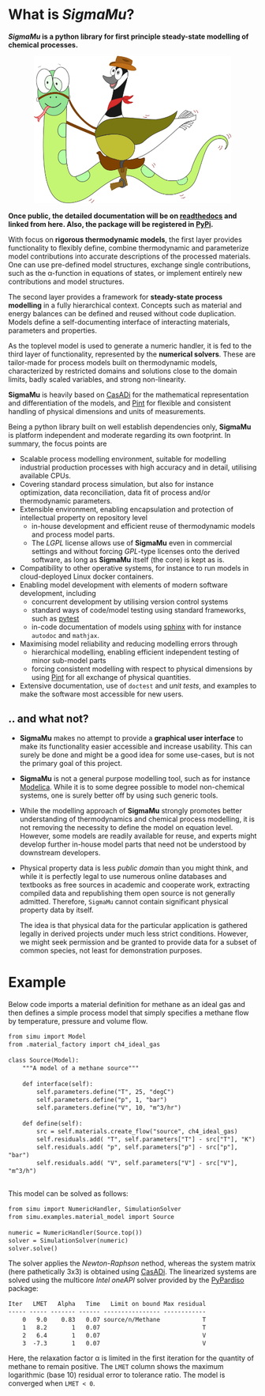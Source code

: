 # What is *SigmaMu*?

***SigmaMu* is a python library for first principle steady-state modelling of chemical processes.**

<center><img src="doc/source/figures/simu_logo.jpeg" alt="SigmaMu logo" width="400"></center>

**Once public, the detailed documentation will be on [readthedocs](https://docs.readthedocs.io) and linked from here. Also, the package will be registered in [PyPi](https://pypi.org/).**

With focus on **rigorous thermodynamic models**, the first layer provides functionality to flexibly define, combine thermodynamic and parameterize model contributions into accurate descriptions of the processed materials. One can use pre-defined model structures, exchange single contributions, such as the &alpha;-function in equations of states, or implement entirely new contributions and model structures.

The second layer provides a framework for **steady-state process modelling** in a fully hierarchical context. Concepts such as material and energy balances can be defined and reused without code duplication. Models define a self-documenting interface of interacting materials, parameters and properties. 

As the toplevel model is used to generate a numeric handler, it is fed to the third layer of functionality, represented by the **numerical solvers**. These are tailor-made for process models built on thermodynamic models, characterized by restricted domains and solutions close to the domain limits, badly scaled variables, and strong non-linearity. 

**SigmaMu** is heavily based on [CasADi](https://web.casadi.org) for the mathematical representation and differentiation of the models, and [Pint](https://pint.readthedocs.io) for flexible and consistent handling of physical dimensions and units of measurements.

Being a python library built on well establish dependencies only, **SigmaMu** is platform independent and moderate regarding its own footprint. In summary, the focus points are

- Scalable process modelling environment, suitable for modelling industrial production processes with high accuracy and in detail, utilising available CPUs.
- Covering standard process simulation, but also for instance optimization, data reconciliation, data fit of process and/or thermodynamic parameters.
- Extensible environment, enabling encapsulation and protection of intellectual property on repository level
  - in-house development and efficient reuse of thermodynamic models and process model parts.
  - The *LGPL* license allows use of **SigmaMu** even in commercial settings and without forcing *GPL*-type licenses onto the derived software, as long as **SigmaMu** itself (the core) is kept as is.
- Compatibility to other operative systems, for instance to run models in cloud-deployed Linux docker containers.
- Enabling model development with elements of modern software development, including 
  - concurrent development by utilising version control systems
  - standard ways of code/model testing using standard frameworks, such as [pytest](https://docs.pytest.org/)
  - in-code documentation of models using [sphinx](https://www.sphinx-doc.org) with for instance `autodoc` and `mathjax`.
- Maximising model reliability and reducing modelling errors through
  - hierarchical modelling, enabling efficient independent testing of minor sub-model parts
  - forcing consistent modelling with respect to physical dimensions by using [Pint](https://pint.readthedocs.io) for all exchange of physical quantities.
- Extensive documentation, use of `doctest` and *unit tests*, and examples to make the software most accessible for new users.  

## .. and what not?
- **SigmaMu** makes no attempt to provide a **graphical user interface** to make its functionality easier accessible and increase usability. This can surely be done and might be a good idea for some use-cases, but is not the primary goal of this project.
- **SigmaMu** is not a general purpose modelling tool, such as for instance [Modelica](https://modelica.org/). While it is to some degree possible to model non-chemical systems, one is surely better off by using such generic tools.
- While the modelling approach of **SigmaMu** strongly promotes better understanding of thermodynamics and chemical process modelling, it is not removing the necessity to define the model on equation level. However, some models are readily available for reuse, and experts might develop further in-house model parts that need not be understood by downstream developers.
- Physical property data is less *public domain* than you might think, and while it is perfectly legal to use numerous online databases and textbooks as free sources in academic and cooperate work, extracting compiled data and republishing them open source is not generally admitted. Therefore, ``SigmaMu`` cannot contain significant physical property data by itself.
 
  The idea is that physical data for the particular application is gathered legally in derived projects under much less strict conditions. However, we might seek permission and be granted to provide data for a subset of common species, not least for demonstration purposes. 

# Example
Below code imports a material definition for methane as an ideal gas and then defines a simple process model that simply specifies a methane flow by temperature, pressure and volume flow.

```
from simu import Model
from .material_factory import ch4_ideal_gas

class Source(Model):
    """A model of a methane source"""

    def interface(self):
        self.parameters.define("T", 25, "degC")
        self.parameters.define("p", 1, "bar")
        self.parameters.define("V", 10, "m^3/hr")

    def define(self):
        src = self.materials.create_flow("source", ch4_ideal_gas)
        self.residuals.add( "T", self.parameters["T"] - src["T"], "K")
        self.residuals.add( "p", self.parameters["p"] - src["p"], "bar")
        self.residuals.add( "V", self.parameters["V"] - src["V"], "m^3/h")


```

This model can be solved as follows:

```
from simu import NumericHandler, SimulationSolver
from simu.examples.material_model import Source

numeric = NumericHandler(Source.top())
solver = SimulationSolver(numeric)
solver.solve()
```

The solver applies the *Newton-Raphson* nethod, whereas the system matrix (here pathetically 3x3) is obtained using [CasADi](https://web.casadi.org). The linearized systems are solved using the multicore *Intel oneAPI* solver provided by the [PyPardiso](https://pypi.org/project/pypardiso/) package:
```
Iter   LMET   Alpha   Time   Limit on bound Max residual
----- ----- ------- ------ ---------------- ------------
    0   9.0    0.83   0.07 source/n/Methane            T
    1   8.2       1   0.07                             T
    2   6.4       1   0.07                             V
    3  -7.3       1   0.07                             V
```
Here, the relaxation factor &alpha; is limited in the first iteration for the quantity of methane to remain positive. The `LMET` column shows the maximum logarithmic (base 10) residual error to tolerance ratio. The model is converged when `LMET < 0`. 

